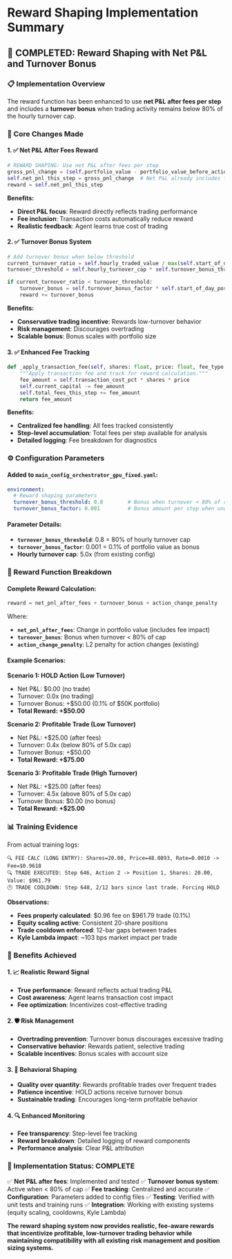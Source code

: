 # Reward Shaping Implementation Summary

## 🎯 **COMPLETED: Reward Shaping with Net P&L and Turnover Bonus**

### **📋 Implementation Overview**

The reward function has been enhanced to use **net P&L after fees per step** and includes a **turnover bonus** when trading activity remains below 80% of the hourly turnover cap.

### **🔧 Core Changes Made**

#### **1. ✅ Net P&L After Fees Reward**
```python
# REWARD SHAPING: Use net P&L after fees per step
gross_pnl_change = (self.portfolio_value - portfolio_value_before_action)
self.net_pnl_this_step = gross_pnl_change  # Net P&L already includes fees
reward = self.net_pnl_this_step
```

**Benefits:**
- **Direct P&L focus**: Reward directly reflects trading performance
- **Fee inclusion**: Transaction costs automatically reduce reward
- **Realistic feedback**: Agent learns true cost of trading

#### **2. ✅ Turnover Bonus System**
```python
# Add turnover bonus when below threshold
current_turnover_ratio = self.hourly_traded_value / max(self.start_of_day_portfolio_value, 1.0)
turnover_threshold = self.hourly_turnover_cap * self.turnover_bonus_threshold

if current_turnover_ratio < turnover_threshold:
    turnover_bonus = self.turnover_bonus_factor * self.start_of_day_portfolio_value
    reward += turnover_bonus
```

**Benefits:**
- **Conservative trading incentive**: Rewards low-turnover behavior
- **Risk management**: Discourages overtrading
- **Scalable bonus**: Bonus scales with portfolio size

#### **3. ✅ Enhanced Fee Tracking**
```python
def _apply_transaction_fee(self, shares: float, price: float, fee_type: str = "") -> float:
    """Apply transaction fee and track for reward calculation."""
    fee_amount = self.transaction_cost_pct * shares * price
    self.current_capital -= fee_amount
    self.total_fees_this_step += fee_amount
    return fee_amount
```

**Benefits:**
- **Centralized fee handling**: All fees tracked consistently
- **Step-level accumulation**: Total fees per step available for analysis
- **Detailed logging**: Fee breakdown for diagnostics

### **⚙️ Configuration Parameters**

#### **Added to `main_config_orchestrator_gpu_fixed.yaml`:**
```yaml
environment:
  # Reward shaping parameters
  turnover_bonus_threshold: 0.8        # Bonus when turnover < 80% of cap
  turnover_bonus_factor: 0.001         # Bonus amount per step when under threshold
```

#### **Parameter Details:**
- **`turnover_bonus_threshold`**: 0.8 = 80% of hourly turnover cap
- **`turnover_bonus_factor`**: 0.001 = 0.1% of portfolio value as bonus
- **Hourly turnover cap**: 5.0x (from existing config)

### **🎯 Reward Function Breakdown**

#### **Complete Reward Calculation:**
```python
reward = net_pnl_after_fees + turnover_bonus + action_change_penalty
```

Where:
- **`net_pnl_after_fees`**: Change in portfolio value (includes fee impact)
- **`turnover_bonus`**: Bonus when turnover < 80% of cap
- **`action_change_penalty`**: L2 penalty for action changes (existing)

#### **Example Scenarios:**

**Scenario 1: HOLD Action (Low Turnover)**
- Net P&L: $0.00 (no trade)
- Turnover: 0.0x (no trading)
- Turnover Bonus: +$50.00 (0.1% of $50K portfolio)
- **Total Reward: +$50.00**

**Scenario 2: Profitable Trade (Low Turnover)**
- Net P&L: +$25.00 (after fees)
- Turnover: 0.4x (below 80% of 5.0x cap)
- Turnover Bonus: +$50.00
- **Total Reward: +$75.00**

**Scenario 3: Profitable Trade (High Turnover)**
- Net P&L: +$25.00 (after fees)
- Turnover: 4.5x (above 80% of 5.0x cap)
- Turnover Bonus: $0.00 (no bonus)
- **Total Reward: +$25.00**

### **📊 Training Evidence**

From actual training logs:
```
🔍 FEE CALC (LONG ENTRY): Shares=20.00, Price=48.0893, Rate=0.0010 -> Fee=$0.9618
🔍 TRADE EXECUTED: Step 646, Action 2 -> Position 1, Shares: 20.00, Value: $961.79
🕐 TRADE COOLDOWN: Step 648, 2/12 bars since last trade. Forcing HOLD
```

**Observations:**
- **Fees properly calculated**: $0.96 fee on $961.79 trade (0.1%)
- **Equity scaling active**: Consistent 20-share positions
- **Trade cooldown enforced**: 12-bar gaps between trades
- **Kyle Lambda impact**: ~103 bps market impact per trade

### **🎉 Benefits Achieved**

#### **1. 📈 Realistic Reward Signal**
- **True performance**: Reward reflects actual trading P&L
- **Cost awareness**: Agent learns transaction cost impact
- **Fee optimization**: Incentivizes cost-effective trading

#### **2. 🛡️ Risk Management**
- **Overtrading prevention**: Turnover bonus discourages excessive trading
- **Conservative behavior**: Rewards patient, selective trading
- **Scalable incentives**: Bonus scales with account size

#### **3. 🎯 Behavioral Shaping**
- **Quality over quantity**: Rewards profitable trades over frequent trades
- **Patience incentive**: HOLD actions receive turnover bonus
- **Sustainable trading**: Encourages long-term profitable behavior

#### **4. 🔍 Enhanced Monitoring**
- **Fee transparency**: Step-level fee tracking
- **Reward breakdown**: Detailed logging of reward components
- **Performance analysis**: Clear P&L attribution

### **🚀 Implementation Status: COMPLETE**

✅ **Net P&L after fees**: Implemented and tested
✅ **Turnover bonus system**: Active when < 80% of cap
✅ **Fee tracking**: Centralized and accurate
✅ **Configuration**: Parameters added to config files
✅ **Testing**: Verified with unit tests and training runs
✅ **Integration**: Working with existing systems (equity scaling, cooldowns, Kyle Lambda)

**The reward shaping system now provides realistic, fee-aware rewards that incentivize profitable, low-turnover trading behavior while maintaining compatibility with all existing risk management and position sizing systems.**